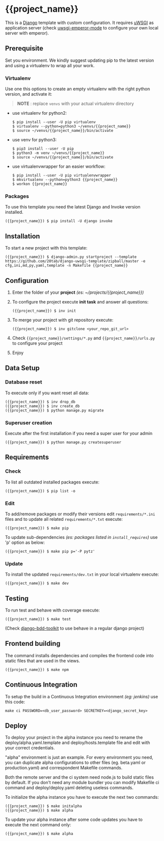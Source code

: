 {{project_name}}
================

This is a [Django](https://docs.djangoproject.com/en/{{docs_version}}/) template with custom configuration. It requires [uWSGI](https://uwsgi-docs.readthedocs.io/en/latest/) as application server (check [uwsgi-emperor-mode](https://github.com/20tab/uwsgi-emperor-mode) to configure your own local server with emperor).

## Prerequisite

Set you environment. We kindly suggest updating pip to the latest version and using a virtualenv  to wrap all your work.

### Virtualenv

Use one this options to create an empty virtualenv with the right python version, and activate it:

> **NOTE** : replace `venvs` with your actual virtualenv directory

* use virtualenv for python2:
  ```shell
  $ pip install --user -U pip virtualenv
  $ virtualenv --python=python3 ~/venvs/{{project_name}}
  $ source ~/venvs/{{project_name}}/bin/activate
  ```

* use venv for python3:
  ```shell
  $ pip3 install --user -U pip
  $ python3 -m venv ~/venvs/{{project_name}}
  $ source ~/venvs/{{project_name}}/bin/activate
  ```

* use virtualenvwrapper for an easier workflow:
  ```shell
  $ pip install --user -U pip virtualenvwrapper
  $ mkvirtualenv --python=python3 {{project_name}}
  $ workon {{project_name}}
  ```

### Packages

To use this template you need the latest Django and Invoke version installed.

```shell
({{project_name}}) $ pip install -U django invoke
```

## Installation

To start a new project with this template:

```shell
({{project_name}}) $ django-admin.py startproject --template https://github.com/20tab/django-uwsgi-template/zipball/master -e cfg,ini,md,py,yaml,template -n Makefile {{project_name}}
```

## Configuration

1. Enter the folder of your **project** *(es: ~/projects/{{project_name}})*

2. To configure the project execute **init task** and answer all questions:

    ```shell
    ({{project_name}}) $ inv init
    ```

3. To merge your project with git repository execute:

   ```shell
   ({{project_name}}) $ inv gitclone <your_repo_git_url>
   ```

4. Check `{{project_name}}/settings/*.py` and `{{project_name}}/urls.py` to configure your project

5. Enjoy

## Data Setup

### Database reset

To execute only if you want reset all data:

```shell
({{project_name}}) $ inv drop_db
({{project_name}}) $ inv create_db
({{project_name}}) $ python manage.py migrate
```

### Superuser creation

Execute after the first installation if you need a super user for your admin

```shell
({{project_name}}) $ python manage.py createsuperuser
```

## Requirements

### Check 

To list all outdated installed packages execute:

```shell
({{project_name}}) $ pip list -o
```

### Edit

To add/remove packages or modify their versions edit `requirements/*.ini` files and to update all related `requirements/*.txt` execute:

```shell
({{project_name}}) $ make pip
```

To update sub-dependencies *(es: packages listed in `install_requires`)* use 'p' option as below:

```shell
({{project_name}}) $ make pip p='-P pytz'
```

### Update

To install the updated `requirements/dev.txt` in your local virtualenv execute:

```shell
({{project_name}}) $ make dev
```

## Testing

To run test and behave with coverage execute:

```shell
({{project_name}}) $ make test
```

(Check [django-bdd-toolkit](https://github.com/20tab/django-bdd-toolkit) to use behave in a regular django project)

## Frontend building

The command installs dependencies and compiles the frontend code into static files that are used in the views.

```shell
({{project_name}}) $ make npm
```

## Continuous Integration

To setup the build in a Continuous Integration environment *(eg: jenkins)* use this code:

```shell
make ci PASSWORD=<db_user_password> SECRETKEY=<django_secret_key>
```

## Deploy

To deploy your project in the alpha instance you need to rename the deploy/alpha.yaml.template and deploy/hosts.template file 
and edit with your correct credentials.

"alpha" environment is just an example. For every environment you need, you can duplicate alpha configurations to other 
files (eg. beta.yaml or production.yaml) and correspondent Makefile commands. 

Both the remote server and the ci system need node.js to build static files by default. If you don't need any module bundler
you can modify Makefile ci command and deploy/deploy.yaml deleting useless commands.

To initialize the alpha instance you have to execute the next two commands:

```shell
({{project_name}}) $ make initalpha
({{project_name}}) $ make alpha
```

To update your alpha instance after some code updates you have to execute the next command only:

```shell
({{project_name}}) $ make alpha
```
